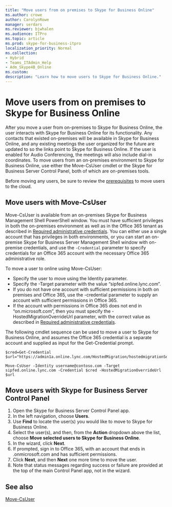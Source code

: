 ```yaml
---
title: "Move users from on premises to Skype for Business Online"
ms.author: crowe
author: CarolynRowe
manager: serdars
ms.reviewer: bjwhalen
ms.audience: ITPro
ms.topic: article
ms.prod: skype-for-business-itpro
localization_priority: Normal
ms.collection: 
- Hybrid 
- Teams_ITAdmin_Help
- Adm_Skype4B_Online
ms.custom:
description: "Learn how to move users to Skype for Business Online."
---
```


# Move users from on premises to Skype for Business Online

After you move a user from on-premises to Skype for Business Online, the user interacts with Skype for Business Online for its functionality. Any contacts that existed on-premises will be available in Skype for Business Online, and any existing meetings the user organized for the future are updated to so the links point to Skype for Business Online. If the user is enabled for Audio Conferencing, the meetings will also include dial-in coordinates.  To move users from an on-premises environment to Skype for Business Online, use either the Move-CsUser cmdlet or the Skype for Business Server Control Panel, both of which are on-premises tools. 

Before moving any users, be sure to review the [prerequisites](move-users-between-on-premises-and-cloud.md#prerequisites) to move users to the cloud.
 
## Move users with Move-CsUser 

Move-CsUser is available from an on-premises Skype for Business Management Shell PowerShell window. You must have sufficient privileges in both the on-premises environment as well as in the Office 365 tenant as described in [Required administrative credentials](move-users-between-on-premises-and-cloud.md#required-administrative-credentials). You can either use a single account that has privileges in both environments, or you can start an on-premise Skype for Business Server Management Shell window with on-premise credentials, and use the `-Credential` parameter to specify credentials for an Office 365 account with the necessary Office 365 administrative role.

To move a user to online using Move-CsUser:

- Specify the user to move using the Identity parameter.
- Specify the -Target parameter with the value “sipfed.online.lync.<span>com”.
- If you do not have one account with sufficient permissions in both on premises and Office 365, use the -credential parameter to supply an account with sufficient permissions in Office 365.
- If the account with permissions in Office 365 does not end in “on.microsoft.<span>com”, then you must specify the -HostedMigrationOverrideUrl parameter, with  the correct value as described in [Required administrative credentials](move-users-between-on-premises-and-cloud.md#required-administrative-credentials).

The following cmdlet sequence can be used to move a user to Skype for Business Online, and assumes the Office 365 credential is a separate account and supplied as input for the Get-Credential prompt.

```
$cred=Get-Credential
$url="https://admin1a.online.lync.com/HostedMigration/hostedmigrationService.svc"
 
Move-CsUser -Identity username@contoso.com -Target sipfed.online.lync.com -Credential $cred -HostedMigrationOverrideUrl $url
```
## Move users with Skype for Business Server Control Panel 

1. Open the Skype for Business Server Control Panel app.
2. In the left navigation, choose **Users**.
3. Use **Find** to locate the user(s) you would like to move to Skype for Business Online.
4. Select the user(s), and then, from the **Action** dropdown above the list, choose **Move selected users to Skype for Business Online**.
5. In the wizard, click **Next**.
6. If prompted, sign in to Office 365, with an account that ends in .onmicrosoft.com and has sufficient permissions.
7. Click **Next**, and then **Next** one more time to move the user.
8. Note that status messages regarding success or failure are provided at the top of the main Control Panel app, not in the wizard.

## See also

[Move-CsUser](https://docs.microsoft.com/en-us/powershell/module/skype/move-csuser)